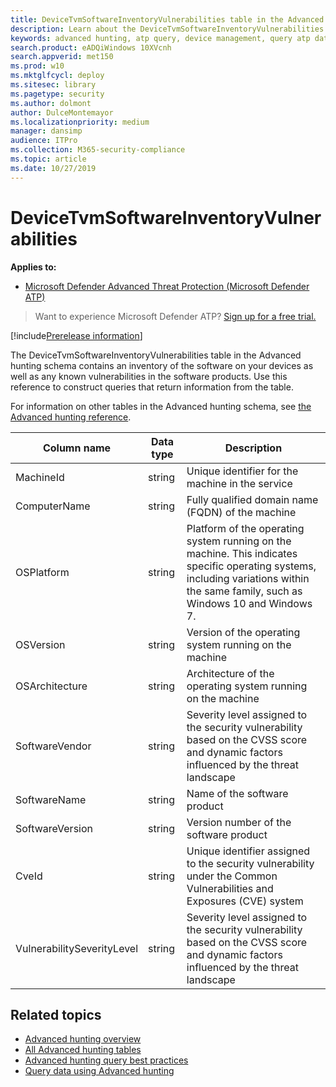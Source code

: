```yaml
---
title: DeviceTvmSoftwareInventoryVulnerabilities table in the Advanced hunting schema
description: Learn about the DeviceTvmSoftwareInventoryVulnerabilities table in the Advanced hunting schema, such as operating system platform, version, and architecture, software vendor, name, and version, CVE ID, vulnerability severity, and descriptions
keywords: advanced hunting, atp query, device management, query atp data, query tvm data, query software inventory, query software vulnerability inventory, intellisense, atp telemetry, events, events telemetry, azure log analytics, description, DeviceTvmSoftwareInventoryVulnerabilities
search.product: eADQiWindows 10XVcnh
search.appverid: met150
ms.prod: w10
ms.mktglfcycl: deploy
ms.sitesec: library
ms.pagetype: security
ms.author: dolmont
author: DulceMontemayor
ms.localizationpriority: medium
manager: dansimp
audience: ITPro
ms.collection: M365-security-compliance 
ms.topic: article
ms.date: 10/27/2019
---
```


# DeviceTvmSoftwareInventoryVulnerabilities

**Applies to:**

- [Microsoft Defender Advanced Threat Protection (Microsoft Defender ATP)](https://go.microsoft.com/fwlink/p/?linkid=2069559)

>Want to experience Microsoft Defender ATP? [Sign up for a free trial.](https://www.microsoft.com/en-us/WindowsForBusiness/windows-atp?ocid=docs-wdatp-advancedhuntingref-abovefoldlink)


[!include[Prerelease information](prerelease.md)]

The DeviceTvmSoftwareInventoryVulnerabilities table in the Advanced hunting schema contains an inventory of the software on your devices as well as any known vulnerabilities in the software products. Use this reference to construct queries that return information from the table.

For information on other tables in the Advanced hunting schema, see [the Advanced hunting reference](advanced-hunting-reference.md).

| Column name | Data type | Description |
|-------------|-----------|-------------|
| MachineId | string | Unique identifier for the machine in the service |
| ComputerName | string | Fully qualified domain name (FQDN) of the machine |
| OSPlatform | string | Platform of the operating system running on the machine. This indicates specific operating systems, including variations within the same family, such as Windows 10 and Windows 7.|
| OSVersion | string | Version of the operating system running on the machine |
| OSArchitecture | string | Architecture of the operating system running on the machine|
| SoftwareVendor | string | Severity level assigned to the security vulnerability based on the CVSS score and dynamic factors influenced by the threat landscape|
| SoftwareName | string | Name of the software product|
|SoftwareVersion | string | Version number of the software product|
| CveId | string | Unique identifier assigned to the security vulnerability under the Common Vulnerabilities and Exposures (CVE) system|
| VulnerabilitySeverityLevel | string | Severity level assigned to the security vulnerability based on the CVSS score and dynamic factors influenced by the threat landscape|



## Related topics

- [Advanced hunting overview](overview-hunting.md)
- [All Advanced hunting tables](advanced-hunting-reference.md)
- [Advanced hunting query best practices](advanced-hunting-best-practices.md)
- [Query data using Advanced hunting](advanced-hunting.md)
